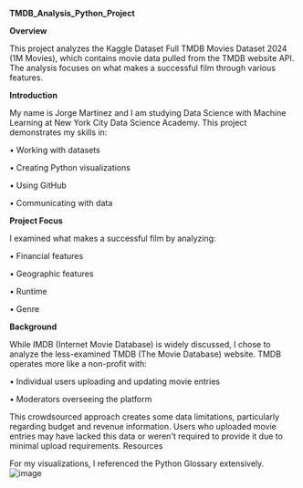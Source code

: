 **TMDB_Analysis_Python_Project**

**Overview**

This project analyzes the Kaggle Dataset Full TMDB Movies Dataset 2024 (1M Movies), which contains movie data pulled from the TMDB website API. The analysis focuses on what makes a successful film through various features.


**Introduction**

My name is Jorge Martinez and I am studying Data Science with Machine Learning at New York City Data Science Academy. 
This project demonstrates my skills in:

•	Working with datasets

•	Creating Python visualizations

•	Using GitHub

•	Communicating with data


**Project Focus**

I examined what makes a successful film by analyzing:

•	Financial features

•	Geographic features

•	Runtime

•	Genre


**Background**

While IMDB (Internet Movie Database) is widely discussed, I chose to analyze the less-examined TMDB (The Movie Database) website. TMDB operates more like a non-profit with:

•	Individual users uploading and updating movie entries

•	Moderators overseeing the platform


This crowdsourced approach creates some data limitations, particularly regarding budget and revenue information. Users who uploaded movie entries may have lacked this data or weren't required to provide it due to minimal upload requirements.
Resources


For my visualizations, I referenced the Python Glossary extensively.
![image](https://github.com/user-attachments/assets/0581338d-bab1-43c8-92c4-836f964b9737)
